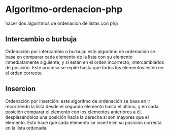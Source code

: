 # Algoritmo-ordenacion-php

hacer dos algoritmos de ordenacion de listas con php

## Intercambio o burbuja

Ordenación por intercambio o burbuja: este algoritmo de ordenación se basa en comparar cada elemento de la lista con su elemento inmediatamente siguiente, y si están en el orden incorrecto, intercambiarlos de posición. Este proceso se repite hasta que todos los elementos estén en el orden correcto.

## Insercion

Ordenación por inserción: este algoritmo de ordenación se basa en ir recorriendo la lista desde el segundo elemento hasta el último, y en cada posición comparar el elemento con los elementos anteriores a él, desplazándolos una posición hacia la derecha si son mayores que el elemento. Esto hace que cada elemento se inserte en su posición correcta en la lista ordenada.
